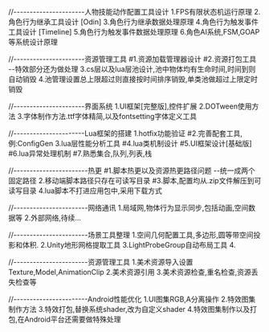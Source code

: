 //----------------------人物技能动作配置工具设计
1.FPS有限状态机运行原理
2.角色行为继承工具设计                  [Odin]
3.角色行为继承数据处理原理
4.角色行为触发事件工具设计              [Timeline]
5.角色行为触发事件数据处理原理
6.角色AI系统,FSM,GOAP等系统设计原理     


//----------------------资源管理工具
#1.资源加载管理器设计
#2.资源打包工具                                                     --特效部分还为做处理
3.cs层以及lua层池设计,池中物体均有生命时间,时间到则自动销毁
4.池管理设置总上限超过则直接按时间排序销毁,单类池做超过上限定时销毁


//----------------------界面系统
1.UI框架[完整版],控件扩展
2.DOTween使用方法
3.字体制作方法.ttf字体精简,以及fontsetting字体定义工具


//----------------------Lua框架的搭建
1.hotfix功能验证
#2.完善配套工具,例:ConfigGen
3.lua层性能分析工具
#4.lua类机制设计
#5.UI框架设计[基础版]
#6.lua异常处理机制
#7.熟悉集合,队列,列表,栈


//-----------------------热更
#1.脚本热更以及资源热更路径问题     --统一成两个固定路径
2.移动端脚本路径只存在可读写目录
#3.脚本,配置均从.zip文件解压到可读写目录
4.lua脚本不打进应用包中,采用下载方式


//-----------------------网络通讯
1.局域网,物体行为显示同步,包括动画,空间数据等
2.外部网络,待续...


//-----------------------场景工具整理
1.空间几何配置工具,多边形,圆等带空间投影和体积.
2.Unity地形网格提取工具
3.LightProbeGroup自动布局工具
4.


//-----------------------资源管理工具
1.美术资源导入设置Texture,Model,AnimationClip
2.美术资源引用
3.美术资源检查,重名检查,资源丢失检查等


//-----------------------Android性能优化
1.UI图集RGB,A分离操作
2.特效图集制作方法
3.特效打包,替换系统shader,改为自定义shader
4.特效图集制作以及打包,在Android平台还需要做特殊处理

